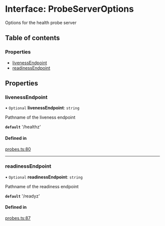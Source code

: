 # Interface: ProbeServerOptions

Options for the health probe server

## Table of contents

### Properties

- [livenessEndpoint](ProbeServerOptions.md#livenessendpoint)
- [readinessEndpoint](ProbeServerOptions.md#readinessendpoint)

## Properties

### livenessEndpoint

• `Optional` **livenessEndpoint**: `string`

Pathname of the liveness endpoint

**`default`** '/healthz'

#### Defined in

[probes.ts:80](https://github.com/jacobwgillespie/kubernetes-health/blob/main/src/probes.ts#L80)

---

### readinessEndpoint

• `Optional` **readinessEndpoint**: `string`

Pathname of the readiness endpoint

**`default`** '/readyz'

#### Defined in

[probes.ts:87](https://github.com/jacobwgillespie/kubernetes-health/blob/main/src/probes.ts#L87)
